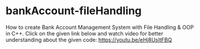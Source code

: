 # bankAccount-fileHandling
How to create Bank Account Management System with File Handling & OOP in C++.
Click on the given link below and watch video for better understanding about the given code:
https://youtu.be/eHj8UsItFBQ
 
